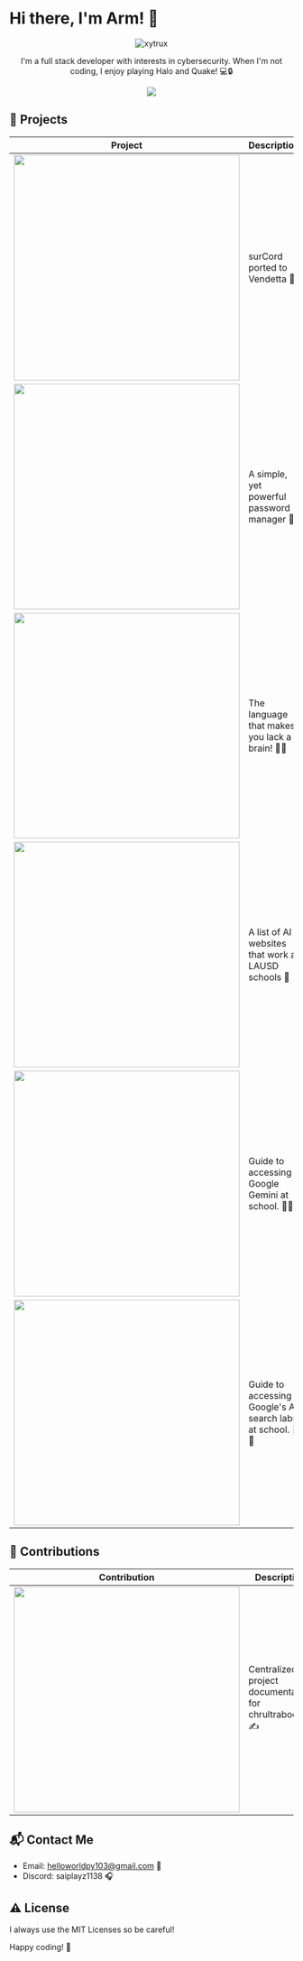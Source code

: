 # Hi there, I'm Arm! 👋

<p align="center">
  <img src="https://svg-banners.vercel.app/api?type=glitch&text1=Armando&width=800&height=200" alt="xytrux">
</p>

<p align="center">I'm a full stack developer with interests in cybersecurity. When I'm not coding, I enjoy playing Halo and Quake! 💻🔒</p>

<p align="center">
<img src="https://skillicons.dev/icons?i=c,python,webassembly,html,css,js,nodejs,electron,discord,instagram,windows" />
</p>

## 🚀 Projects

| Project | Description |
|---------|-------------|
| [<img src="https://github-readme-stats.vercel.app/api/pin/?username=q7tech&repo=vendetta-theme&bg_color=24273a&text_color=cad3f5&icon_color=c6a0f6&title_color=8bd5ca&show_owner=true" width="400" />](https://github.com/q7tech/vendetta-theme) | surCord ported to Vendetta 🌙 |
| [<img src="https://github-readme-stats.vercel.app/api/pin/?username=xytrux&repo=passpocket&bg_color=24273a&text_color=cad3f5&icon_color=c6a0f6&title_color=8bd5ca&show_owner=true" width="400" />](https://github.com/xytrux/passpocket) | A simple, yet powerful password manager 🔐 |
| [<img src="https://github-readme-stats.vercel.app/api/pin/?username=xytrux&repo=brainlack&bg_color=24273a&text_color=cad3f5&icon_color=c6a0f6&title_color=8bd5ca&show_owner=true" width="400" />](https://github.com/xytrux/brainlack) | The language that makes you lack a brain! 🧠❌ |
| [<img src="https://github-readme-stats.vercel.app/api/pin/?username=xytrux&repo=AI&bg_color=24273a&text_color=cad3f5&icon_color=c6a0f6&title_color=8bd5ca&show_owner=true" width="400" />](https://github.com/xytrux/AI) | A list of AI websites that work at LAUSD schools 🧠 |
| [<img src="https://github-readme-stats.vercel.app/api/pin/?username=xytrux&repo=gemini-at-school&bg_color=24273a&text_color=cad3f5&icon_color=c6a0f6&title_color=8bd5ca&show_owner=true" width="400" />](https://github.com/xytrux/gemini-at-school) | Guide to accessing Google Gemini at school. 🧠🔐 |
| [<img src="https://github-readme-stats.vercel.app/api/pin/?username=xytrux&repo=searchlabs-at-school&bg_color=24273a&text_color=cad3f5&icon_color=c6a0f6&title_color=8bd5ca&show_owner=true" width="400" />](https://github.com/xytrux/searchllabs-at-school) | Guide to accessing Google's AI search labs at school. 🧠🔐 |

## 📝 Contributions

| Contribution | Description |
|--------------|-------------|
| [<img src="https://github-readme-stats.vercel.app/api/pin/?username=chrultrabook&repo=docs&bg_color=24273a&text_color=cad3f5&icon_color=c6a0f6&title_color=8bd5ca&show_owner=true" width="400" />](https://github.com/chrultrabook/docs) | Centralized project documentation for chrultrabook. ✍️ |

## 📬 Contact Me

- Email: helloworldpy103@gmail.com 📧
- Discord: saiplayz1138 🎧

## ⚠️ License

I always use the MIT Licenses so be careful!

Happy coding! 🚀

